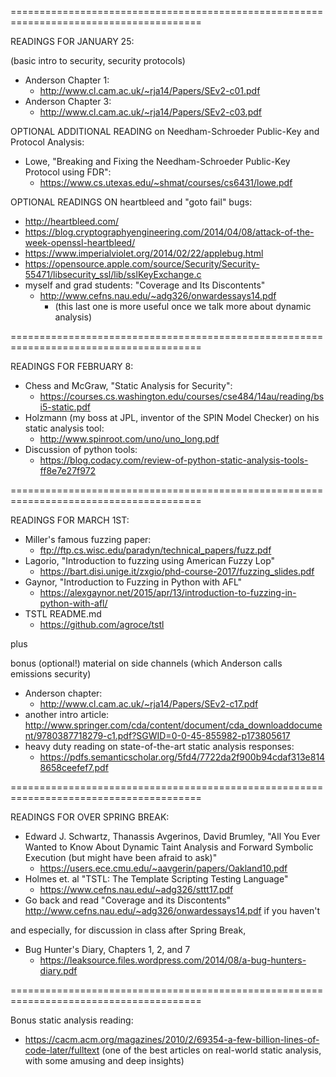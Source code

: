 =======================================================================================

READINGS FOR JANUARY 25:

(basic intro to security, security protocols)

- Anderson Chapter 1:
  - http://www.cl.cam.ac.uk/~rja14/Papers/SEv2-c01.pdf
- Anderson Chapter 3:
  - http://www.cl.cam.ac.uk/~rja14/Papers/SEv2-c03.pdf

OPTIONAL ADDITIONAL READING on Needham-Schroeder Public-Key and Protocol Analysis:

- Lowe, "Breaking and Fixing the Needham-Schroeder Public-Key Protocol using FDR":
  - https://www.cs.utexas.edu/~shmat/courses/cs6431/lowe.pdf

OPTIONAL READINGS ON heartbleed and "goto fail" bugs:
- http://heartbleed.com/
- https://blog.cryptographyengineering.com/2014/04/08/attack-of-the-week-openssl-heartbleed/
- https://www.imperialviolet.org/2014/02/22/applebug.html
- https://opensource.apple.com/source/Security/Security-55471/libsecurity_ssl/lib/sslKeyExchange.c
- myself and grad students: "Coverage and Its Discontents"
  - http://www.cefns.nau.edu/~adg326/onwardessays14.pdf
    - (this last one is more useful once we talk more about dynamic analysis)

=======================================================================================

READINGS FOR FEBRUARY 8:

- Chess and McGraw, "Static Analysis for Security":
  - https://courses.cs.washington.edu/courses/cse484/14au/reading/bsi5-static.pdf
- Holzmann (my boss at JPL, inventor of the SPIN Model Checker) on his static analysis tool:
  - http://www.spinroot.com/uno/uno_long.pdf
- Discussion of python tools:
  - https://blog.codacy.com/review-of-python-static-analysis-tools-ff8e7e27f972

=======================================================================================

READINGS FOR MARCH 1ST:

- Miller's famous fuzzing paper:
  - ftp://ftp.cs.wisc.edu/paradyn/technical_papers/fuzz.pdf
- Lagorio, "Introduction to fuzzing using American Fuzzy Lop"
   - https://bart.disi.unige.it/zxgio/phd-course-2017/fuzzing_slides.pdf
- Gaynor, "Introduction to Fuzzing in Python with AFL"
   - https://alexgaynor.net/2015/apr/13/introduction-to-fuzzing-in-python-with-afl/    
- TSTL README.md 
   - https://github.com/agroce/tstl 

plus

bonus (optional!) material on side channels (which Anderson calls emissions security)

- Anderson chapter:
  - http://www.cl.cam.ac.uk/~rja14/Papers/SEv2-c17.pdf
- another intro article: http://www.springer.com/cda/content/document/cda_downloaddocument/9780387718279-c1.pdf?SGWID=0-0-45-855982-p173805617
- heavy duty reading on state-of-the-art static analysis responses:
  - https://pdfs.semanticscholar.org/5fd4/7722da2f900b94cdaf313e8148658ceefef7.pdf

=======================================================================================

READINGS FOR OVER SPRING BREAK:

- Edward J. Schwartz, Thanassis Avgerinos, David Brumley, "All You Ever Wanted to Know About  Dynamic Taint Analysis and Forward Symbolic Execution (but might have been afraid to ask)"
   - https://users.ece.cmu.edu/~aavgerin/papers/Oakland10.pdf 
- Holmes et. al "TSTL: The Template Scripting Testing Language"
   - https://www.cefns.nau.edu/~adg326/sttt17.pdf
- Go back and read "Coverage and its Discontents" http://www.cefns.nau.edu/~adg326/onwardessays14.pdf if you haven't
   
and especially, for discussion in class after Spring Break,

- Bug Hunter's Diary, Chapters 1, 2, and 7
   - https://leaksource.files.wordpress.com/2014/08/a-bug-hunters-diary.pdf
   
=======================================================================================

Bonus static analysis reading:
  - https://cacm.acm.org/magazines/2010/2/69354-a-few-billion-lines-of-code-later/fulltext
  (one of the best articles on real-world static analysis, with some amusing and deep insights)
